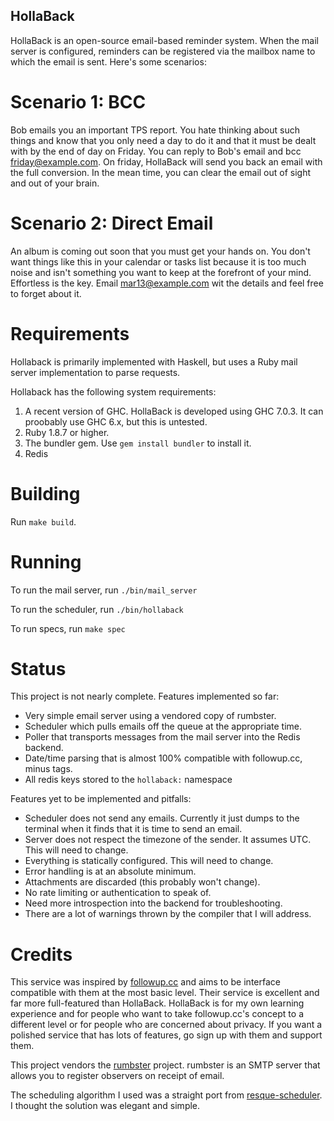HollaBack
---------

HollaBack is an open-source email-based reminder system. When the mail server is configured, reminders can be registered via the mailbox name to which the email is sent. Here's some scenarios:

Scenario 1: BCC
===============
Bob emails you an important TPS report. You hate thinking about such things and
know that you only need a day to do it and that it must be dealt with by the
end of day on Friday. You can reply to Bob's email and bcc friday@example.com.
On friday, HollaBack will send you back an email with the full conversion. In
the mean time, you can clear the email out of sight and out of your brain.

Scenario 2: Direct Email
========================
An album is coming out soon that you must get your hands on. You don't want things like this in your calendar or tasks list because it is too much noise and isn't something you want to keep at the forefront of your mind. Effortless is the key. Email mar13@example.com wit the details and feel free to forget about it.

Requirements
============
Hollaback is primarily implemented with Haskell, but uses a Ruby mail server
implementation to parse requests.

Hollaback has the following system requirements:

1. A recent version of GHC. HollaBack is developed using GHC 7.0.3. It can
   proobably use GHC 6.x, but this is untested.
2. Ruby 1.8.7 or higher. 
3. The bundler gem. Use `gem install bundler` to install it.
4. Redis

Building
========
Run `make build`.

Running
=======
To run the mail server, run `./bin/mail_server`

To run the scheduler, run `./bin/hollaback`

To run specs, run `make spec`

Status
======
This project is not nearly complete. Features implemented so far:

* Very simple email server using a vendored copy of rumbster.
* Scheduler which pulls emails off the queue at the appropriate time.
* Poller that transports messages from the mail server into the Redis backend.
* Date/time parsing that is almost 100% compatible with followup.cc, minus
  tags.
* All redis keys stored to the `hollaback:` namespace


Features yet to be implemented and pitfalls:

* Scheduler does not send any emails. Currently it just dumps to the terminal
  when it finds that it is time to send an email.
* Server does not respect the timezone of the sender. It assumes UTC. This will
  need to change.
* Everything is statically configured. This will need to change.
* Error handling is at an absolute minimum.
* Attachments are discarded (this probably won't change).
* No rate limiting or authentication to speak of.
* Need more introspection into the backend for troubleshooting.
* There are a lot of warnings thrown by the compiler that I will address.

Credits
=======
This service was inspired by [followup.cc](http://www.followup.cc) and aims to
be interface compatible with them at the most basic level. Their service is
excellent and far more full-featured than HollaBack. HollaBack is for my own
learning experience and for people who want to take followup.cc's concept to a
different level or for people who are concerned about privacy. If you want a
polished service that has lots of features, go sign up with them and support
them.

This project vendors the [rumbster](https://github.com/aesterline/rumbster)
project. rumbster is an SMTP server that allows you to register observers on
receipt of email.

The scheduling algorithm I used was a straight port from
[resque-scheduler](https://github.com/bvandenbos/resque-scheduler.git). I
thought the solution was elegant and simple. 
